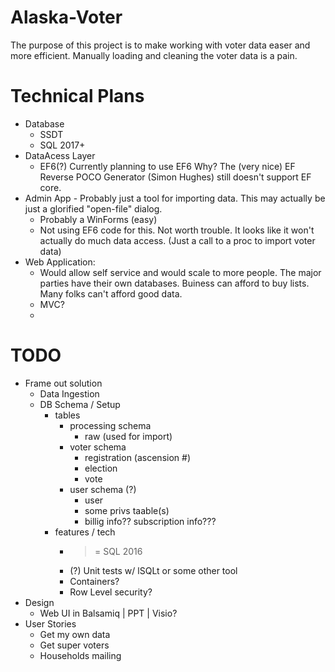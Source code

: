 # Alaska-Voter
The purpose of this project is to make working with voter data easer and more efficient. Manually loading and cleaning the voter data is a pain.  

# Technical Plans
- Database 
  - SSDT
  - SQL 2017+
- DataAcess Layer 
  - EF6(?) 
    Currently planning to use EF6
    Why? The (very nice) EF Reverse POCO Generator (Simon Hughes) still doesn't support EF core. 
- Admin App - Probably just a tool for importing data.  This may actually be just a glorified "open-file" dialog. 
  - Probably a WinForms (easy) 
  - Not using EF6 code for this.  Not worth trouble.  It looks like it won't actually do much data access. (Just a call to a proc to import voter data)
- Web Application:
  - Would allow self service and would scale to more people.  The major parties have their own databases.  Buiness can afford to buy lists.  Many folks can't afford good data.
  - MVC?
  - 
  

# TODO
- Frame out solution
  - Data Ingestion                   
  - DB Schema / Setup
    - tables
        - processing schema 
          - raw (used for import)
        - voter schema 
          - registration (ascension #)
          - election 
          - vote
        - user schema (?)
          - user
          - some privs taable(s)
          - billig info?? subscription info???
    - features / tech
      - >= SQL 2016
      - (?) Unit tests w/ lSQLt or some other tool
      - Containers?
      - Row Level security?
- Design
  - Web UI in Balsamiq | PPT | Visio?
- User Stories 
  - Get my own data
  - Get super voters
  - Households mailing
